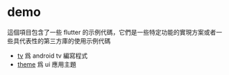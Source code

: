 # demo

這個項目包含了一些 flutter 的示例代碼，它們是一些特定功能的實現方案或者一些具代表性的第三方庫的使用示例代碼

* [tv](lib/tv/README.md) 爲 android tv 編寫程式
* [theme](lib/theme/README.md) 爲 ui 應用主題
